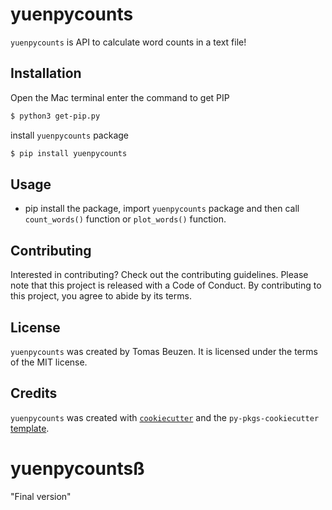 # yuenpycounts

`yuenpycounts` is API to calculate word counts in a text file!

## Installation

Open the Mac terminal enter the command to get PIP

```bash
$ python3 get-pip.py
```

install `yuenpycounts` package

```bash
$ pip install yuenpycounts
```

## Usage

- pip install the package, import `yuenpycounts` package and then call `count_words()` function or `plot_words()` function.

## Contributing

Interested in contributing? Check out the contributing guidelines. Please note that this project is released with a Code of Conduct. By contributing to this project, you agree to abide by its terms.

## License

`yuenpycounts` was created by Tomas Beuzen. It is licensed under the terms of the MIT license.

## Credits

`yuenpycounts` was created with [`cookiecutter`](https://cookiecutter.readthedocs.io/en/latest/) and the `py-pkgs-cookiecutter` [template](https://github.com/py-pkgs/py-pkgs-cookiecutter).

# yuenpycountsß
"Final version"
